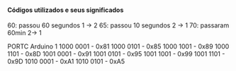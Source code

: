 #### Códigos utilizados e seus significados
60: passou 60 segundos 1 -> 2
65: passou 10 segundos 2 -> 1
70: passaram 60min 2-> 1


PORTC Arduino 1
1000 0001 - 0x81
1000 0101 - 0x85
1000 1001 - 0x89
1000 1101 - 0x8D
1001 0001 - 0x91
1001 0101 - 0x95
1001 1001 - 0x99
1001 1101 - 0x9D
1010 0001 - 0xA1
1010 0101 - 0xA5